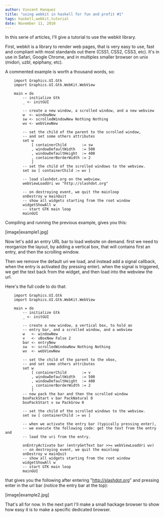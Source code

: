 ```yaml
---
author: Vincent Hanquez
title: "using webkit in haskell for fun and profit #1"
tags: haskell,webkit,tutorial
date: November 11, 2010
---
```


In this serie of articles, I'll give a tutorial to use the webkit library.
<!--more-->

First, webkit is a library to render web pages, that is very
easy to use, fast and compliant with most standards out there
(CSS1, CSS2, CSS3, etc).  It's in use in Safari, Google
Chrome, and in multiples smaller browser on unix (midori,
uzbl, epiphany, etc).

A commented example is worth a thousand words, so:

~~~~~~~~~~~~ {.haskell .numberLines}
    import Graphics.UI.Gtk
    import Graphics.UI.Gtk.WebKit.WebView
    
    main = do
    	-- initialize Gtk
    	_ <- initGUI
    
    	-- create a new window, a scrolled window, and a new webview
    	w  <- windowNew
    	sw <- scrolledWindowNew Nothing Nothing
    	wv <- webViewNew
    
    	-- set the child of the parent to the scrolled window,
    	-- and set some others attributes
    	set w
    		[ containerChild       := sw
    		, windowDefaultWidth   := 500
    		, windowDefaultHeight  := 400
    		, containerBorderWidth := 2
    		]
    	-- set the child of the scrolled windows to the webview.
    	set sw [ containerChild := wv ]
    
    	-- load slashdot.org on the webview.
    	webViewLoadUri wv "http://slashdot.org"
    
    	-- on destroying event, we quit the mainloop
    	onDestroy w mainQuit
    	-- show all widgets starting from the root window
    	widgetShowAll w
    	-- start GTK main loop
    	mainGUI
~~~~~~~~~~~~

Compiling and running the previous example, gives you this:

[image|example1.jpg]

Now let's add an entry URL bar to load website on demand.
first we need to reorganize the layout, by adding a vertical
box, that will contains first an entry, and then the scrolling
window.

Then we remove the default uri we load, and instead add a
signal callback, when the entry is activated (by pressing
enter). when the signal is triggered, we get the text
back from the widget, and then load into the webview the
url.

Here's the full code to do that:

~~~~~~~~~~~~ {.haskell .numberLines}
    import Graphics.UI.Gtk
    import Graphics.UI.Gtk.WebKit.WebView
    
    main = do
    	-- initialize Gtk
    	_ <- initGUI
    
    	-- create a new window, a vertical box, to hold an
    	-- entry bar, and a scrolled window, and a webview
    	w   <- windowNew
    	v   <- vBoxNew False 2
    	bar <- entryNew
    	sw  <- scrolledWindowNew Nothing Nothing
    	wv  <- webViewNew
    
    	-- set the child of the parent to the vbox,
    	-- and set some others attributes
    	set w
    		[ containerChild       := v
    		, windowDefaultWidth   := 500
    		, windowDefaultHeight  := 400
    		, containerBorderWidth := 2
    		]
    	-- now pack the bar and then the scrolled window
    	boxPackStart v bar PackNatural 0
    	boxPackStart v sw PackGrow 0
    
    	-- set the child of the scrolled windows to the webview.
    	set sw [ containerChild := wv ]
    
    	-- when we activate the entry bar (typically pressing enter),
    	-- we execute the following code: get the text from the entry and
    	-- load the uri from the entry.
    
    	onEntryActivate bar (entryGetText bar >>= webViewLoadUri wv)
    	-- on destroying event, we quit the mainloop
    	onDestroy w mainQuit
    	-- show all widgets starting from the root window
    	widgetShowAll w
    	-- start GTK main loop
    	mainGUI
~~~~~~~~~~~~

that gives you the following after entering "http://slashdot.org" and pressing
enter in the url bar (notice the entry bar at the top):

[image|example2.jpg]

That's all for now. In the next part I'll make a small hackage
browser to show how easy it is to make a specific dedicated
browser.
